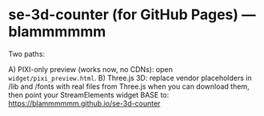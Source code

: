 
# se-3d-counter (for GitHub Pages) — blammmmmm

Two paths:

A) PIXI-only preview (works now, no CDNs): open `widget/pixi_preview.html`.
B) Three.js 3D: replace vendor placeholders in /lib and /fonts with real files from Three.js when you can download them, then point your StreamElements widget BASE to:
https://blammmmmm.github.io/se-3d-counter
